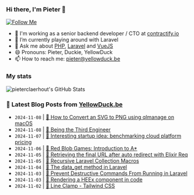 ### Hi there, I'm Pieter 👋  
[![Follow Me](https://img.shields.io/github/followers/pieterclaerhout?label=Follow&style=social)](https://github.com/pieterclaerhout)

- 🏢 I'm working as a senior backend developer / CTO at [contractify.io](https://contractify.io)
- 🌱 I’m currently playing around with Laravel
- 💬 Ask me about [PHP](https://php.net), [Laravel](http://laravel.com) and [VueJS](https://vuejs.org)
- 😄 Pronouns: Pieter, Duckie, YellowDuck
- 📫 How to reach me: pieter@yellowduck.be

### My stats

![pieterclaerhout's GitHub Stats](https://github-readme-stats.vercel.app/api?username=pieterclaerhout&show_icons=true&count_private=true&line_height=40)

### 📩 Latest Blog Posts from [YellowDuck.be](https://www.yellowduck.be/)
<!-- BLOG-POST-LIST:START -->
- `2024-11-08` | [🐥 How to Convert an SVG to PNG using qlmanage on macOS](https://www.yellowduck.be/posts/how-to-convert-an-svg-to-png-using-qlmanage-on-macos)  
- `2024-11-08` | [🔗 Being the Third Engineer](https://www.yellowduck.be/posts/being-the-third-engineer)  
- `2024-11-07` | [🔗 Interesting startup idea: benchmarking cloud platform pricing](https://www.yellowduck.be/posts/interesting-startup-idea-benchmarking-cloud-platform-pricing)  
- `2024-11-06` | [🔗 Red Blob Games: Introduction to A*](https://www.yellowduck.be/posts/red-blob-games-introduction-to-a)  
- `2024-11-05` | [🐥 Retrieving the final URL after auto redirect with Elixir Req](https://www.yellowduck.be/posts/retrieving-the-final-url-after-auto-redirect-with-elixir-req)  
- `2024-11-05` | [🔗 Recursive Laravel Collection Macros](https://www.yellowduck.be/posts/recursive-laravel-collection-macros)  
- `2024-11-04` | [🔗 The data_get method in Laravel](https://www.yellowduck.be/posts/laravel-data_get-method)  
- `2024-11-03` | [🔗 Prevent Destructive Commands From Running in Laravel](https://www.yellowduck.be/posts/prevent-destructive-commands-from-running-in-laravel-laravel-news)  
- `2024-11-03` | [🐥 Rendering a HEEx component in code](https://www.yellowduck.be/posts/rendering-a-heex-component-in-code)  
- `2024-11-02` | [🔗 Line Clamp - Tailwind CSS](https://www.yellowduck.be/posts/line-clamp-tailwind-css)  

<!-- BLOG-POST-LIST:END -->
